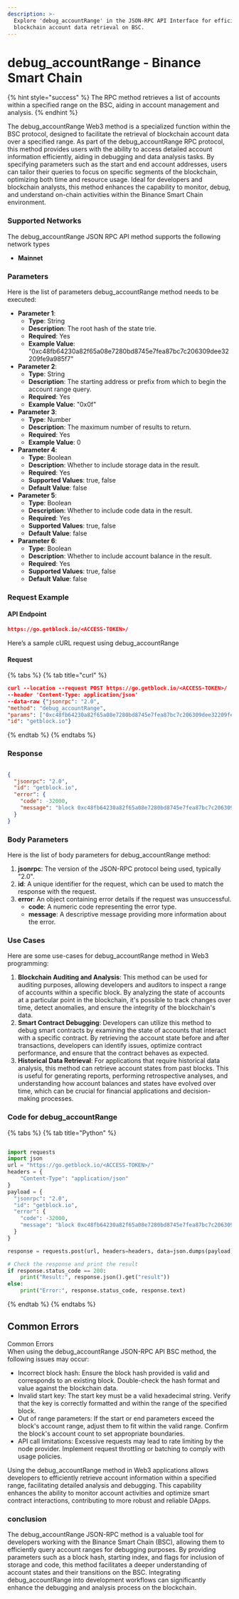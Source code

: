 ```yaml
---
description: >-
  Explore 'debug_accountRange' in the JSON-RPC API Interface for efficient
  blockchain account data retrieval on BSC.
---
```


# debug\_accountRange - Binance Smart Chain

{% hint style="success" %}
The RPC method retrieves a list of accounts within a specified range on the BSC, aiding in account management and analysis.
{% endhint %}

The debug\_accountRange Web3 method is a specialized function within the BSC protocol, designed to facilitate the retrieval of blockchain account data over a specified range. As part of the debug\_accountRange RPC protocol, this method provides users with the ability to access detailed account information efficiently, aiding in debugging and data analysis tasks. By specifying parameters such as the start and end account addresses, users can tailor their queries to focus on specific segments of the blockchain, optimizing both time and resource usage. Ideal for developers and blockchain analysts, this method enhances the capability to monitor, debug, and understand on-chain activities within the Binance Smart Chain environment.

### Supported Networks

The debug\_accountRange JSON RPC API method supports the following network types

* **Mainnet**

### Parameters

Here is the list of parameters debug\_accountRange method needs to be executed:

* **Parameter 1**:
  * **Type**: String
  * **Description**: The root hash of the state trie.
  * **Required**: Yes
  * **Example Value**: "0xc48fb64230a82f65a08e7280bd8745e7fea87bc7c206309dee32209fe9a985f7"
* **Parameter 2**:
  * **Type**: String
  * **Description**: The starting address or prefix from which to begin the account range query.
  * **Required**: Yes
  * **Example Value**: "0x0f"
* **Parameter 3**:
  * **Type**: Number
  * **Description**: The maximum number of results to return.
  * **Required**: Yes
  * **Example Value**: 0
* **Parameter 4**:
  * **Type**: Boolean
  * **Description**: Whether to include storage data in the result.
  * **Required**: Yes
  * **Supported Values**: true, false
  * **Default Value**: false
* **Parameter 5**:
  * **Type**: Boolean
  * **Description**: Whether to include code data in the result.
  * **Required**: Yes
  * **Supported Values**: true, false
  * **Default Value**: false
* **Parameter 6**:
  * **Type**: Boolean
  * **Description**: Whether to include account balance in the result.
  * **Required**: Yes
  * **Supported Values**: true, false
  * **Default Value**: false

### Request Example

#### API Endpoint

```json
https://go.getblock.io/<ACCESS-TOKEN>/
```

Here’s a sample cURL request using debug\_accountRange

#### Request

{% tabs %}
{% tab title="curl" %}
```json
curl --location --request POST https://go.getblock.io/<ACCESS-TOKEN>/
--header 'Content-Type: application/json' 
--data-raw {"jsonrpc": "2.0",
"method": "debug_accountRange",
"params": ["0xc48fb64230a82f65a08e7280bd8745e7fea87bc7c206309dee32209fe9a985f7", "0x0f", 0, false, false, false],
"id": "getblock.io"}
```
{% endtab %}
{% endtabs %}

### Response

```json

{
  "jsonrpc": "2.0",
  "id": "getblock.io",
  "error": {
    "code": -32000,
    "message": "block 0xc48fb64230a82f65a08e7280bd8745e7fea87bc7c206309dee32209fe9a985f7 not found"
  }
}

```

### Body Parameters

Here is the list of body parameters for debug\_accountRange method:

1. **jsonrpc**: The version of the JSON-RPC protocol being used, typically "2.0".
2. **id**: A unique identifier for the request, which can be used to match the response with the request.
3. **error**: An object containing error details if the request was unsuccessful.
   * **code**: A numeric code representing the error type.
   * **message**: A descriptive message providing more information about the error.

### Use Cases

Here are some use-cases for debug\_accountRange method in Web3 programming:

1. **Blockchain Auditing and Analysis**: This method can be used for auditing purposes, allowing developers and auditors to inspect a range of accounts within a specific block. By analyzing the state of accounts at a particular point in the blockchain, it's possible to track changes over time, detect anomalies, and ensure the integrity of the blockchain's data.
2. **Smart Contract Debugging**: Developers can utilize this method to debug smart contracts by examining the state of accounts that interact with a specific contract. By retrieving the account state before and after transactions, developers can identify issues, optimize contract performance, and ensure that the contract behaves as expected.
3. **Historical Data Retrieval**: For applications that require historical data analysis, this method can retrieve account states from past blocks. This is useful for generating reports, performing retrospective analyses, and understanding how account balances and states have evolved over time, which can be crucial for financial applications and decision-making processes.

### Code for debug\_accountRange

{% tabs %}
{% tab title="Python" %}
```python

import requests
import json
url = "https://go.getblock.io/<ACCESS-TOKEN>/"
headers = {
    "Content-Type": "application/json"
}
payload = {
  "jsonrpc": "2.0",
  "id": "getblock.io",
  "error": {
    "code": -32000,
    "message": "block 0xc48fb64230a82f65a08e7280bd8745e7fea87bc7c206309dee32209fe9a985f7 not found"
  }
}

response = requests.post(url, headers=headers, data=json.dumps(payload))

# Check the response and print the result
if response.status_code == 200:
    print("Result:", response.json().get("result"))
else:
    print("Error:", response.status_code, response.text)

```
{% endtab %}
{% endtabs %}

## Common Errors

Common Errors\
When using the debug\_accountRange JSON-RPC API BSC method, the following issues may occur:

* Incorrect block hash: Ensure the block hash provided is valid and corresponds to an existing block. Double-check the hash format and value against the blockchain data.
* Invalid start key: The start key must be a valid hexadecimal string. Verify that the key is correctly formatted and within the range of the specified block.
* Out of range parameters: If the start or end parameters exceed the block's account range, adjust them to fit within the valid range. Confirm the block's account count to set appropriate boundaries.
* API call limitations: Excessive requests may lead to rate limiting by the node provider. Implement request throttling or batching to comply with usage policies.

Using the debug\_accountRange method in Web3 applications allows developers to efficiently retrieve account information within a specified range, facilitating detailed analysis and debugging. This capability enhances the ability to monitor account activities and optimize smart contract interactions, contributing to more robust and reliable DApps.

### conclusion

The debug\_accountRange JSON-RPC method is a valuable tool for developers working with the Binance Smart Chain (BSC), allowing them to efficiently query account ranges for debugging purposes. By providing parameters such as a block hash, starting index, and flags for inclusion of storage and code, this method facilitates a deeper understanding of account states and their transitions on the BSC. Integrating debug\_accountRange into development workflows can significantly enhance the debugging and analysis process on the blockchain.
